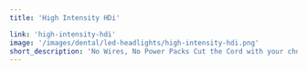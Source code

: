 ```yaml
---
title: 'High Intensity HDi'

link: 'high-intensity-hdi'
image: '/images/dental/led-headlights/high-intensity-hdi.png'
short_description: 'No Wires, No Power Packs Cut the Cord with your choice of two WireLess HDi Headlights'
---
```

